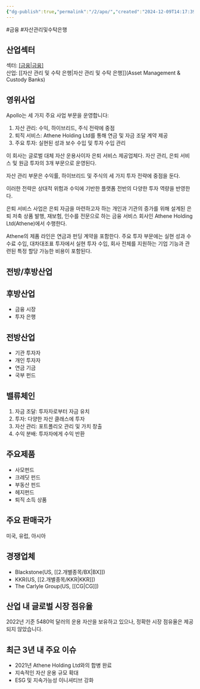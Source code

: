 ```yaml
---
{"dg-publish":true,"permalink":"/2/apo/","created":"2024-12-09T14:17:39.644+09:00","updated":"2025-06-03T20:05:57.723+09:00"}
---
```


#금융 #자산관리및수탁은행

## 산업섹터

섹터: [[금융\|금융]](Financials)  
산업: [[자산 관리 및 수탁 은행\|자산 관리 및 수탁 은행]](Asset Management & Custody Banks)

## 영위사업

Apollo는 세 가지 주요 사업 부문을 운영합니다:

1. 자산 관리: 수익, 하이브리드, 주식 전략에 중점
2. 퇴직 서비스: Athene Holding Ltd를 통해 연금 및 자금 조달 계약 제공
3. 주요 투자: 실현된 성과 보수 수입 및 투자 수입 관리

이 회사는 글로벌 대체 자산 운용사이자 은퇴 서비스 제공업체다. 자산 관리, 은퇴 서비스 및 원금 투자의 3개 부문으로 운영된다.  

자산 관리 부문은 수익률, 하이브리드 및 주식의 세 가지 투자 전략에 중점을 둔다.  
  
이러한 전략은 상대적 위험과 수익에 기반한 플랫폼 전반의 다양한 투자 역량을 반영한다.  

은퇴 서비스 사업은 은퇴 자금을 마련하고자 하는 개인과 기관의 증가를 위해 설계된 은퇴 저축 상품 발행, 재보험, 인수를 전문으로 하는 금융 서비스 회사인 Athene Holding Ltd(Athene)에서 수행한다.  
  
Athene의 제품 라인은 연금과 펀딩 계약을 포함한다. 주요 투자 부문에는 실현 성과 수수료 수입, 대차대조표 투자에서 실현 투자 수입, 회사 전체를 지원하는 기업 기능과 관련된 특정 할당 가능한 비용이 포함된다.

## 전방/후방산업

## 후방산업

- 금융 시장
- 투자 은행

## 전방산업

- 기관 투자자
- 개인 투자자
- 연금 기금
- 국부 펀드

## 밸류체인

1. 자금 조달: 투자자로부터 자금 유치
2. 투자: 다양한 자산 클래스에 투자
3. 자산 관리: 포트폴리오 관리 및 가치 창출
4. 수익 분배: 투자자에게 수익 반환

## 주요제품

- 사모펀드
- 크레딧 펀드
- 부동산 펀드
- 헤지펀드
- 퇴직 소득 상품

## 주요 판매국가

미국, 유럽, 아시아

## 경쟁업체

- Blackstone(US, [[2.개별종목/BX\|BX]])
- KKR(US, [[2.개별종목/KKR\|KKR]])
- The Carlyle Group(US, [[CG\|CG]])

## 산업 내 글로벌 시장 점유율

2022년 기준 5480억 달러의 운용 자산을 보유하고 있으나, 정확한 시장 점유율은 제공되지 않았습니다.

## 최근 3년 내 주요 이슈

- 2021년 Athene Holding Ltd와의 합병 완료
- 지속적인 자산 운용 규모 확대
- ESG 및 지속가능성 이니셔티브 강화
